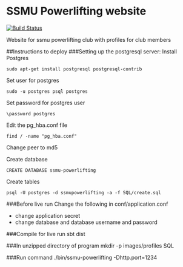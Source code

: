 SSMU Powerlifting website
=========================

[![Build Status](https://travis-ci.org/jonfk/ssmu-powerlifting-play.svg?branch=master)](https://travis-ci.org/jonfk/ssmu-powerlifting-play)

Website for ssmu powerlifting club with profiles for club members

##Instructions to deploy
###Setting up the postgresql server:
Install Postgres

    sudo apt-get install postgresql postgresql-contrib

Set user for postgres

    sudo -u postgres psql postgres

Set password for postgres user

    \password postgres

Edit the pg_hba.conf file

    find / -name "pg_hba.conf"

Change peer to md5

Create database

    CREATE DATABASE ssmu-powerlifting

Create tables

    psql -U postgres -d ssmupowerlifting -a -f SQL/create.sql

###Before live run
Change the following in conf/application.conf
- change application secret
- change database and database username and password

###Compile for live run
    sbt dist

###In unzipped directory of program
    mkdir -p images/profiles SQL

###Run command
    ./bin/ssmu-powerlifting -Dhttp.port=1234